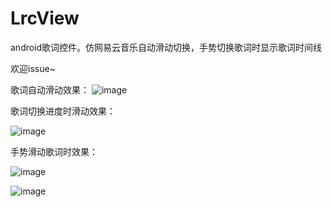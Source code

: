 # LrcView

android歌词控件。仿网易云音乐自动滑动切换，手势切换歌词时显示歌词时间线


欢迎issue~


歌词自动滑动效果：
![image](https://github.com/bifan-wei/LrcView/blob/master/lrcview_move.gif)


歌词切换进度时滑动效果：



![image](https://github.com/bifan-wei/LrcView/blob/master/lrcview_seek.gif)



手势滑动歌词时效果：


![image](https://github.com/bifan-wei/LrcView/blob/master/lrcview_touch.gif)



![image](https://github.com/bifan-wei/LrcView/blob/master/pictouch.png)
